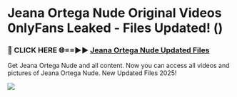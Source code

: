# Jeana Ortega Nude Original Videos 0nlyFans Leaked - Files Updated! ()

<h3>🔴 CLICK HERE 🌐==►► <a href="https://tinyurl.com/2p9ay9w9" rel="nofollow">Jeana Ortega Nude Updated Files</a></h3>

Get Jeana Ortega Nude and all content. Now you can access all videos and pictures of Jeana Ortega Nude. New Updated Files 2025!

[![](https://i.imgur.com/KQgVmj3.gif)](https://tinyurl.com/2p9ay9w9)
